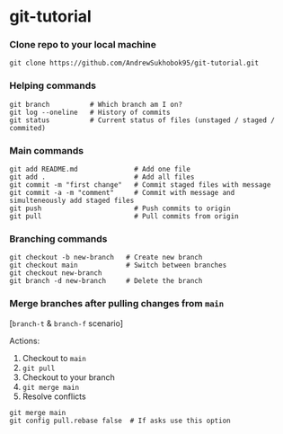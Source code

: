 # git-tutorial

### Clone repo to your local machine
```
git clone https://github.com/AndrewSukhobok95/git-tutorial.git
```

### Helping commands
```
git branch          # Which branch am I on?
git log --oneline   # History of commits
git status          # Current status of files (unstaged / staged / commited)
```

### Main commands
```
git add README.md              # Add one file
git add .                      # Add all files
git commit -m "first change"   # Commit staged files with message
git commit -a -m "comment"     # Commit with message and simulteneously add staged files
git push                       # Push commits to origin
git pull                       # Pull commits from origin
```

### Branching commands
```
git checkout -b new-branch   # Create new branch
git checkout main            # Switch between branches
git checkout new-branch
git branch -d new-branch     # Delete the branch
```


### Merge branches after pulling changes from `main`

[`branch-t` & `branch-f` scenario]

Actions:
1. Checkout to `main`
2. `git pull`
3. Checkout to your branch
4. `git merge main`
5. Resolve conflicts

```
git merge main
git config pull.rebase false  # If asks use this option
```
